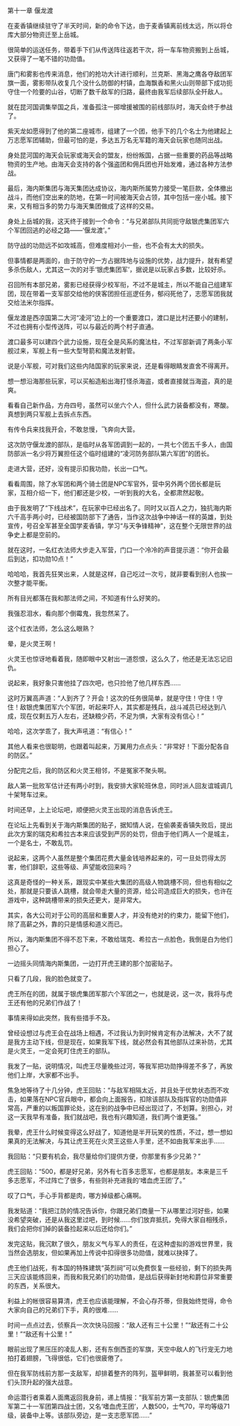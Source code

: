 第十一章 偃龙渡


在麦香镇继续驻守了半天时间，新的命令下达，由于麦香镇离前线太远，所以将仓库大部分物资迁至上岳城。

很简单的运送任务，带着手下们从传送阵往返若干次，将一车车物资搬到上岳城，又获得了一笔不错的功勋值。

唐门和雾影也传来消息，他们的抢功大计进行顺利，兰克斯、黑海之鹰各夺敌团军旗一面，雾影带队收复几个没什么防御的村镇，血海飘香和黑火山则带部下成功扼守住一个险要的山谷，切断了数千敌军的归路，最终由我军后续部队全歼敌人。

就在昆河国调集举国之兵，准备孤注一掷增援被围的前线部队时，海天会终于参战了。

紫天龙如愿得到了他的第二座城市，组建了一个团，他手下的几个名士为他建起上万志愿军团辅助，但最可怕的是，多达五万名无军籍的海天会玩家也随同出战。

身处昆河国的海天会玩家或海天会的盟友，纷纷叛国，占据一些重要的药品等战略物资的生产地。由海天会支持的各个强盗团和佣兵团也开始发难，通过各种方法参战。

最后，海内斯集团与海天集团达成协议，海内斯所属势力接受一笔巨款，全体撤出战斗，而他们空出来的防地，在第一时间被海天会占领，其中包括一座小城。接下来，又有相当多的势力与海天集团做成了这样的交易。

身处上岳城的我，这天终于接到一个命令：“与兄弟部队共同扼守敌银虎集团军六个军团回逃的必经之路——‘偃龙渡’。”

防守战的功勋远不如攻城高，但难度相对小一些，也不会有太大的损失。

但事情都是两面的，由于防守的一方占据阵地与设施的优势，战力提升，就有希望多杀伤敌人，尤其这一次的对手‘银虎集团军’，据说是以玩家占多数，比较好杀。

召回所有本部兄弟，雾影已经获得少校军衔，不过不是城主，所以不能自己组建军团，现在带着一支军部交给他的侠客团担任巡逻任务，郁闷死他了，志愿军团我就交给法米尔指挥。

偃龙渡是西凉国第二大河“凌河”边上的一个重要渡口，渡口是比村还要小的建制，不过也拥有小型传送阵，可以与最近的两个村子直通。

渡口最多可以建四个武力设施，现在全是风系的魔法柱，不过军部新调了两条小军舰过来，军舰上有一些大型弩箭和魔法发射管。

说是小军舰，可对我们这些内陆国家的玩家来说，还是看得眼睛发直舍不得离开。

想一想沿海那些玩家，可以买船造船出海打怪杀海盗，或者直接就当海盗，真的是爽。

看看自己新作品，方舟四号，虽然可以坐六个人，但什么武力装备都没有，寒酸。真想到两只军舰上去拆点东西。

有传令兵来找我开会，不敢怠慢，飞奔向大营。

这次防守偃龙渡的部队，是临时从各军团调到一起的，一共七个团五千多人，由国防部派一名少将万翼担任这个临时组建的“凌河防务部队第六军团”的团长。

走进大营，还好，没有提示扣我功勋，长出一口气。

看看周围，除了水军团和两个骑士团是NPC军官外，营中另外两个团长都是玩家，互相介绍一下，他们都还是少校，一听到我的大名，全都肃然起敬。

由于我发明了“下线战术”，在玩家中已经出名了。同时又以百人之力，独抗海内斯六千高手两小时，已经被国防部下了通告，当作这次战争中神话一样的英雄，到处宣传，号召全军甚至全国学麦香镇，学习“与天争锋精神”，这在整个无限世界的战争史上都是空前的。

就在这时，一名红衣法师大步走入军营，门口一个冷冷的声音提示道：“你开会最后到达，扣功勋10点！”

哈哈哈，我首先狂笑出来，人就是这样，自己吃过一次亏，就非要看到别人也挨一次整才能平衡。

所有目光都落在我和那法师之间，不知道有什么好笑的。

我强忍泪水，看向那个倒霉鬼，我忽然呆了。

这个红衣法师，怎么这么眼熟？

晕，是火灵王啊！

火灵王也惊讶地看着我，随即眼中又射出一道怨恨，这么久了，他还是无法忘记旧仇。

说起来，我好象只害他挂了四次吧，也只捡他了他几样东西……

这时万翼高声道：“人到齐了？开会！这次的任务很简单，就是守住！守住！守住！敌银虎集团军六个军团，听起来吓人，其实都是残兵，战斗减员已经达到八成，现在仅剩五万人左右，还缺粮少药，不足为惧，大家有没有信心！”

哈哈，这次学乖了，我大声吼道：“有信心！”

其他人看来也很聪明，也跟着叫起来，万翼用力点点头：“非常好！下面分配各自的防区。”

分配完之后，我的防区和火灵王相邻，不是冤家不聚头啊。

敌人第一批败军估计还有两小时到，我安排大家轮班休息，同时派人回友谊城调几十架弩车过来。

时间还早，上上论坛吧，顺便把火灵王出现的消息告诉虎王。

在论坛上先看到关于海内斯集团的贴子，据知情人说，在偷袭麦香镇失败后，提出此次方案的瑞克和希拉古本来应该受到严厉的处罚，但由于他们两人一个是城主，一个是名士，不敢乱罚。

说起来，这两个人虽然是整个集团花费大量金钱培养起来的，可一旦处罚得太厉害，他们辞职，这些等级、声望能收回来吗？

这真是奇怪的一种关系，跟现实中某些大集团的高级人物跳槽不同，但也有相似之处，那就是只要该人跳槽，就会带走大量的资源，给公司造成巨大的损失，也许在游戏中，这种跳槽带来的损失还更大，是非常大。

其实，各大公司对于公司的高层和重要人才，并没有绝对的约束力，能留下他们，除了高薪之外，靠的只是情感和道义而已。

所以，海内斯集团不得不忍下来，不敢给瑞克、希拉古一点脸色，我倒是白为他们担心了。

一边摇头同情海内斯集团，一边打开虎王建的那个加密贴子。

只看了几段，我的脸色就变了。

虎王所在的团，就属于银虎集团军那六个军团之一，也就是说，这一次，我将与虎王还有他的兄弟们作战了！

事情来得如此突然，我有些措手不及。

曾经设想过与虎王会在战场上相遇，不过我认为到时候肯定有办法解决，大不了就是我方主动下线，但是现在，如果我军下线，就必然会有其他部队过来补防，尤其是火灵王，一定会死盯住虎王的部队。

我发了一贴，说明情况，叫虎王尽量晚些过河，等我军把功勋挣得差不多了，再放他们上岸，大家都不出手。

焦急地等待了十几分钟，虎王回贴：“与敌军相隔太近，并且处于优势状态而不攻击，如果落在NPC官兵眼中，都会向上面报告，扣除该部队及指挥官的功勋值非常高，严重的以叛国罪论处，这在别的战争中已经出现过了，不划算。别担心，对这一天我早有准备，我们就战吧，我也有兴趣知道，我们两个谁更强。”

我晕，虎王什么时候变得这么好战了，知道他是半开玩笑的性质，不过，想一想如果真的无法解决，与其让虎王死在火灵王这些人手里，还不如由我军来出手……

我回贴：“只要有机会，我尽量给你们提供方便，你那里有多少兄弟？”

虎王回贴：“500，都是好兄弟，另外有七百多志愿军，也都是朋友。本来是三千多志愿军，不过阵亡了很多，有些则补充进我的‘嗜血虎王团’了。”

叹了口气，手心手背都是肉，哪方掉级都心痛啊。

我发贴道：“我把江防的情况告诉你，你跟兄弟们商量一下从哪里过河好些，如果没希望突破，还是从我这里过吧，到时候……你们放弃抵抗，免得大家自相残杀，我们会把你们掉的装备捡起来以后还给你们。”

发完这贴，我沉默了很久，朋友义气与军人的责任，在这种虚拟的游戏世界里，我当然会选朋友，但如果再加上传说中扣得很多功勋值，就难以抉择了。

虎王他们战死，有本国的特殊建筑“英烈祠”可以免费恢复一些经验，剩下的损失两三天应该能练回来，而我和我兄弟们的功勋值，是战后获得新封地和爵位非常重要的东西，关系很大。

利益上的帐很容易算清，虎王也应该能理解，不会心存芥蒂，但我始终觉得，命令大家向自己的兄弟们下手，真的很难……

时间一点点过去，侦察兵一次次快马回报：“敌人还有三十公里！”“敌还有二十公里！”“敌还有十公里！”

眼前出现了黑压压的凌乱人影，还有东倒西歪的军旗，天空中敌人的飞行宠无力地拍打着翅膀，飞得很低，它们也很疲倦了。

但在我军防线前方那一支敌军，却排着整齐的阵列，盔甲鲜明，我甚至可以看到他们头顶升起的强大战意。

命运潜行者乘着人面鹰返回我身前，递上情报：“我军前方第一支部队：银虎集团军第二十一军团第四战士团，又名‘嗜血虎王团’，人数500，士气70，平均等级71级，装备中上等。该部队旁边，是一支志愿军团……”





